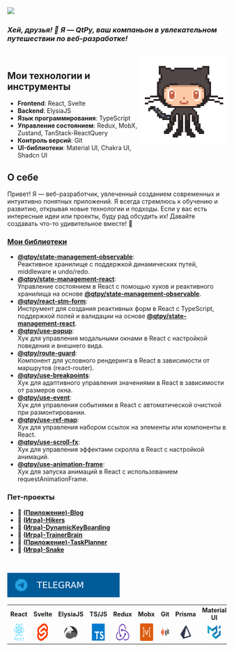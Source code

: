 <img src='https://i.pinimg.com/originals/af/07/83/af078313d59ae6b98d663e219256a16a.gif'/>

### _Хей, друзья! 🎉 Я — QtPy, ваш компаньон в увлекательном путешествии по веб-разработке!_
<br/>

<img align='right' src='https://raw.githubusercontent.com/TheOnlyFastCoder2/TheOnlyFastCoder2/refs/heads/main/assets/gif/github.gif' width='200'/>

## Мои технологии и инструменты

- **Frontend**: React, Svelte
- **Backend**: ElysiaJS
- **Язык программирования**: TypeScript
- **Управление состоянием**: Redux, MobX, Zustand, TanStack-ReactQuery
- **Контроль версий**: Git
- **UI-библиотеки**: Material UI, Chakra UI, Shadcn UI


## О себе
Привет! Я — веб-разработчик, увлеченный созданием современных и интуитивно понятных приложений. 
Я всегда стремлюсь к обучению и развитию, открывая новые технологии и подходы. Если у вас есть интересные идеи или проекты, буду рад обсудить их!
Давайте создавать что-то удивительное вместе! 🚀

### [Мои библиотеки](https://github.com/TheOnlyFastCoder2/QtPy-library)
- [**@qtpy/state-management-observable**](https://www.npmjs.com/package/@qtpy/state-management-observable):  
Реактивное хранилище с поддержкой динамических путей, middleware и undo/redo.
- [**@qtpy/state-management-react**](https://www.npmjs.com/package/@qtpy/state-management-react):  
Управление состоянием в React с помощью хуков и реактивного хранилища на основе [**@qtpy/state-management-observable**](https://www.npmjs.com/package/@qtpy/state-management-observable).
- [**@qtpy/react-stm-form**](https://www.npmjs.com/package/@qtpy/react-stm-form):  
Инструмент для создания реактивных форм в React с TypeScript, поддержкой полей и валидации на основе [**@qtpy/state-management-react**](https://www.npmjs.com/package/@qtpy/state-management-react).
- [**@qtpy/use-popup**](https://www.npmjs.com/package/@qtpy/use-popup):  
Хук для управления модальными окнами в React с настройкой поведения и внешнего вида.
- [**@qtpy/route-guard**](https://www.npmjs.com/package/@qtpy/route-guard):  
Компонент для условного рендеринга в React в зависимости от маршрутов (react-router).
- [**@qtpy/use-breakpoints**](https://www.npmjs.com/package/@qtpy/use-breakpoints):  
Хук для адаптивного управления значениями в React в зависимости от размеров окна.
- [**@qtpy/use-event**](https://www.npmjs.com/package/@qtpy/use-event):  
Хук для управления событиями в React с автоматической очисткой при размонтировании.
- [**@qtpy/use-ref-map**](https://www.npmjs.com/package/@qtpy/use-ref-map):  
Хук для управления набором ссылок на элементы или компоненты в React.
- [**@qtpy/use-scroll-fx**](https://www.npmjs.com/package/@qtpy/use-scroll-fx):  
Хук для управления эффектами скролла в React с настройкой анимаций.
- [**@qtpy/use-animation-frame**](https://www.npmjs.com/package/@qtpy/use-animation-frame):  
Хук для запуска анимаций в React с использованием requestAnimationFrame.

### Пет-проекты

- 🔗 **[(Приложение)-Blog](https://github.com/TheOnlyFastCoder2/Blog)**
- 🔗 **[(Игра)-Hikers](https://github.com/TheOnlyFastCoder2/Hikers)**
- 🔗 **[(Игра)-DynamicKeyBoarding](https://github.com/TheOnlyFastCoder2/DynamicKeyBoarding)**
- 🔗 **[(Игра)-TrainerBrain](https://github.com/TheOnlyFastCoder2/TrainerBrain)**
- 🔗 **[(Приложение)-TaskPlanner](https://github.com/TheOnlyFastCoder2/TaskPlanner)**
- 🔗 **[(Игра)-Snake](https://github.com/TheOnlyFastCoder2/Snake)**
<br/>

[![telegram](https://raw.githubusercontent.com/TheOnlyFastCoder2/TheOnlyFastCoder2/refs/heads/main/assets/svg/telegram.svg)](https://t.me/QtyPyDevox)

<table>
    <tr>
        <th>React</th>
        <th>Svelte</th>
        <th>ElysiaJS</th>
        <th>TS/JS</th>
        <th>Redux</th>
        <th>Mobx</th>
        <th>Git</th>
        <th>Prisma</th>
        <th>Material UI</th>
        <th>Chakra UI</th>
        <th>Shadcn UI</th>
    </tr>
    <tr>
      <td align="center">
        <img src="https://raw.githubusercontent.com/devicons/devicon/refs/heads/master/icons/react/react-original-wordmark.svg" title="React" alt="React" width="30" height="40"/>
      </td>
      <td align="center">
        <img src="https://raw.githubusercontent.com/devicons/devicon/refs/heads/master/icons/svelte/svelte-original.svg" title="React" alt="React" width="30" height="40"/>
      </td>
      <td align="center">
          <img src="https://raw.githubusercontent.com/TheOnlyFastCoder2/TheOnlyFastCoder2/refs/heads/main/assets/svg/elysia.svg" title="ElysiaJS" alt="ElysiaJS" width="30" height="30"/>
      </td>
      <td align="center">
          <img src="https://raw.githubusercontent.com/devicons/devicon/refs/heads/master/icons/typescript/typescript-original.svg" title="TypeScript" alt="TypeScript" width="30" height="40"/>
      </td>
        <td align="center">
            <img src="https://raw.githubusercontent.com/devicons/devicon/refs/heads/master/icons/redux/redux-original.svg" title="Redux" alt="Redux" width="30" height="40"/>
        </td>
         <td align="center">
            <img src="https://raw.githubusercontent.com/devicons/devicon/refs/heads/master/icons/mobx/mobx-plain.svg" title="Redux" alt="Redux" width="30" height="40"/>
        </td>
        <td align="center">
            <img src="https://raw.githubusercontent.com/devicons/devicon/refs/heads/master/icons/git/git-original-wordmark.svg" title="Git" alt="Git" width="30" height="40"/>
        </td>
        <td align="center">
            <img src="https://raw.githubusercontent.com/devicons/devicon/refs/heads/master/icons/prisma/prisma-original.svg" title="Prisma" alt="Prisma" width="30" height="30"/>
        </td>
      <td align="center">
            <img src="https://raw.githubusercontent.com/devicons/devicon/refs/heads/master/icons/materialui/materialui-original.svg" title="Material UI" alt="Material UI" width="30" height="40"/>
        </td>
        <td align="center">
            <img src="https://raw.githubusercontent.com/TheOnlyFastCoder2/TheOnlyFastCoder2/refs/heads/main/assets/svg/chakra.svg" title="Chakra UI" alt="Chakra UI" width="30" height="40"/>
        </td>
        <td align="center">
            <img src="https://raw.githubusercontent.com/TheOnlyFastCoder2/TheOnlyFastCoder2/refs/heads/main/assets/svg/sahdcn.svg" title="Shadcn UI" alt="Shadcn UI" width="30" height="40"/>
        </td>
    </tr>
</table>
